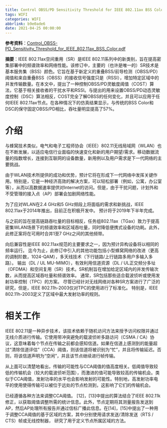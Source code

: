 ```yaml
---
title: Control OBSS/PD Sensitivity Threshold for IEEE 802.11ax BSS Color
tags: WIFI
categories: WIFI
abbrlink: b9e0ade6
date: 2021-04-25 00:00:00
---
```


**参考资料**：[Control_OBSS-PD_Sensitivity_Threshold_for_IEEE_802.11ax_BSS_Color.pdf](/books/Control_OBSS-PD_Sensitivity_Threshold_for_IEEE_802.11ax_BSS_Color.pdf)

**摘要**：IEEE 802.11ax空间重用（SR）是IEEE 802.11系列中的新类别，旨在提高密集部署中的频谱效率和网络性能。该修订中，主要的（也许是唯一的）SR技术是基本服务集（BSS）颜色。它旨在基于新定义的重叠BSS/前导检测（OBSS/PD）阈值和来自重叠BSS（OBSS）的接收信号强度只是（RSSI），增加特定区域中的并发传输数量。在本文中，提出了一种控制OBSS/PD灵敏度阈值（COST）算法，它基于相关接收者的干扰水平和RSSI。与提出的用来设置OBSS/PD动态灵敏度控制（DSC）算法相反，COST完全了解OBSS的任何变化，并且可以应用于任何IEEE 802.11ax节点。在各种情况下的仿真结果显示，与传统的BSS Color和DSC的保守固定OBSS/PD相比，吞吐量明显提高了57%。

# 介绍

与蜂窝技术类似，电气和电子工程师协会（IEEE）802.11无线局域网（WLAN）也在不断发展，以适应电信行业面临的快速变化和新的用户期望/需求。移动数据流量的指数增长，连接到互联网的设备数量，新用例以及用户需求是下一代网络的主要挑战。

由于WLAN技术所提供的成功和优势，预计它将在形成下一代网络中发挥关键作用。特别是，它是一种经济高效的解决方案，可以轻松部署（例如，公寓，办公室等），从而以高数据速率提供对Internet的访问。但是，由于干扰问题，计划外和不受管理的接入点（AP）部署会加剧网络性能。

为了应对WLAN在2.4 GHz和5 GHz频段上将面临的需求和新挑战，IEEE 802.11ax于2014年推出，目前正在积极开发中。 预计将于2019年下半年完成。

与之前的旨在提高链路吞吐量的目标相反，任务组802.11ax（TGax）致力于提高密集WLAN场景下的频谱效率和区域吞吐量，同时降低便携式设备的功耗。此外，此修正案将在可用时合并1至7 GHz之间的其他频带。

向后兼容性是IEEE 802.11ax规范的主要要求之一，因为预计异构设备将以相同的频率运行。 迄今为止，此修订中引入的其他功能包括小型蜂窝网络的改进（更高的调制阶数，1024-QAM），多天线技术（下行链路/上行链路多用户多输入多路）。 输出（DL / UL MU-MIMO），有效利用信道资源（DL / UL正交频分多址（OFDMA）和空间复用（SR）技术。SR机制旨在增加给定区域内的并发传输次数，从而提高区域吞吐量和频谱效率。 通常，SR包括那些适合载波侦听或使用发射功率控制（TPC）的方案。 尽管已经针对无线网络对各种SR方案进行了广泛的研究，但是，IEEE 802.11h-2003仅对TPC的使用进行了标准化。 特别是，IEEE 802.11h-2003定义了区域中最大发射功率的规则。

# 相关工作

IEEE 802.11是一种异步技术，该技术依赖于随机访问方法来授予访问权限并通过无线介质进行传输。它使用带冲突避免的载波侦听多路访问（CSMA / CA）协议，这意味着每个节点在传输之前都会感知信道。如果在信道上感测到的能量超过“清除信道评估”（CCA）阈值，则该信道将被识别为“忙”，并且将传输延迟。否则，将该信道声明为“空闲”，并且该节点继续进行帧传输。

从上面可以清楚地看出，传输的可能性与CCA阈值的值高度相关。低阈值导致较低的传输机会（较大的载波侦听范围），而激进的值可能导致较高的传输机会。类似于CCA阈值，发射功率的水平也会影响发射的可能性。特别地，高发射功率电平的使用使得传输可以被位于远处的节点检测到，这影响了它们的传输机会。

已经遵循各种方法来调整CCA阈值。  [12]，[13]中提出的算法结合了IEEE 802.11k修正，以获取阈值调整所需的统计信息。此外，节点定期将其测量报告发送到AP，然后AP处理所有报告并通过信标广播此信息。在[14]，[15]中提出了一种用于调整CCA阈值的基于区域的方案，其中分别使用请求发送/清除发送（RTS / CTS）帧或无线控制器， 研究了用于定义节点所属区域的方法。

